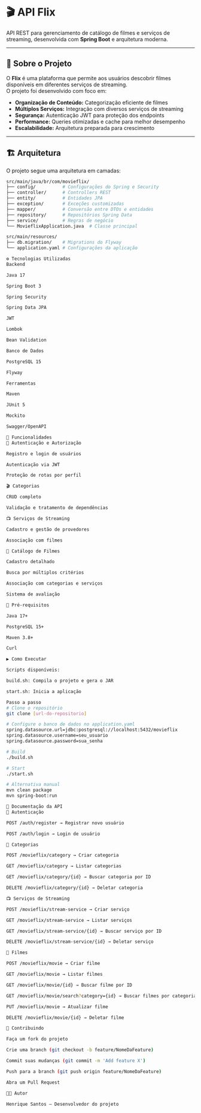 # 🎬 API Flix

API REST para gerenciamento de catálogo de filmes e serviços de streaming, desenvolvida com **Spring Boot** e arquitetura moderna.

---

## 📌 Sobre o Projeto

O **Flix** é uma plataforma que permite aos usuários descobrir filmes disponíveis em diferentes serviços de streaming.  
O projeto foi desenvolvido com foco em:

- **Organização de Conteúdo:** Categorização eficiente de filmes  
- **Múltiplos Serviços:** Integração com diversos serviços de streaming  
- **Segurança:** Autenticação JWT para proteção dos endpoints  
- **Performance:** Queries otimizadas e cache para melhor desempenho  
- **Escalabilidade:** Arquitetura preparada para crescimento  

---

## 🏗 Arquitetura

O projeto segue uma arquitetura em camadas:

```bash
src/main/java/br/com/movieflix/
├── config/          # Configurações do Spring e Security
├── controller/      # Controllers REST
├── entity/          # Entidades JPA
├── exception/       # Exceções customizadas
├── mapper/          # Conversão entre DTOs e entidades
├── repository/      # Repositórios Spring Data
├── service/         # Regras de negócio
└── MovieflixApplication.java  # Classe principal

src/main/resources/
├── db.migration/    # Migrations do Flyway
└── application.yaml # Configurações da aplicação

⚙️ Tecnologias Utilizadas
Backend

Java 17

Spring Boot 3

Spring Security

Spring Data JPA

JWT

Lombok

Bean Validation

Banco de Dados

PostgreSQL 15

Flyway

Ferramentas

Maven

JUnit 5

Mockito

Swagger/OpenAPI

🚀 Funcionalidades
🔐 Autenticação e Autorização

Registro e login de usuários

Autenticação via JWT

Proteção de rotas por perfil

🎬 Categorias

CRUD completo

Validação e tratamento de dependências

📺 Serviços de Streaming

Cadastro e gestão de provedores

Associação com filmes

🎥 Catálogo de Filmes

Cadastro detalhado

Busca por múltiplos critérios

Associação com categorias e serviços

Sistema de avaliação

📂 Pré-requisitos

Java 17+

PostgreSQL 15+

Maven 3.8+

Curl

▶️ Como Executar

Scripts disponíveis:

build.sh: Compila o projeto e gera o JAR

start.sh: Inicia a aplicação

Passo a passo
# Clone o repositório
git clone [url-do-repositorio]

# Configure o banco de dados no application.yaml
spring.datasource.url=jdbc:postgresql://localhost:5432/movieflix
spring.datasource.username=seu_usuario
spring.datasource.password=sua_senha

# Build
./build.sh

# Start
./start.sh

# Alternativa manual
mvn clean package
mvn spring-boot:run

📖 Documentação da API
🔐 Autenticação

POST /auth/register → Registrar novo usuário

POST /auth/login → Login de usuário

📂 Categorias

POST /movieflix/category → Criar categoria

GET /movieflix/category → Listar categorias

GET /movieflix/category/{id} → Buscar categoria por ID

DELETE /movieflix/category/{id} → Deletar categoria

📺 Serviços de Streaming

POST /movieflix/stream-service → Criar serviço

GET /movieflix/stream-service → Listar serviços

GET /movieflix/stream-service/{id} → Buscar serviço por ID

DELETE /movieflix/stream-service/{id} → Deletar serviço

🎥 Filmes

POST /movieflix/movie → Criar filme

GET /movieflix/movie → Listar filmes

GET /movieflix/movie/{id} → Buscar filme por ID

GET /movieflix/movie/search?category={id} → Buscar filmes por categoria

PUT /movieflix/movie → Atualizar filme

DELETE /movieflix/movie/{id} → Deletar filme

🤝 Contribuindo

Faça um fork do projeto

Crie uma branch (git checkout -b feature/NomeDaFeature)

Commit suas mudanças (git commit -m 'Add feature X')

Push para a branch (git push origin feature/NomeDaFeature)

Abra um Pull Request

👨‍💻 Autor

Henrique Santos – Desenvolvedor do projeto
